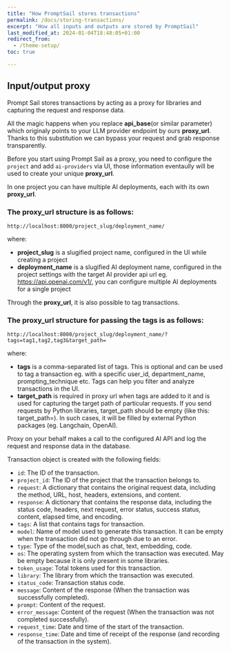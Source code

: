 ```yaml
---
title: "How PromptSail stores transactions"
permalink: /docs/storing-transactions/
excerpt: "How all inputs and outputs are stored by PromptSail"
last_modified_at: 2024-01-04T18:48:05+01:00
redirect_from:
  - /theme-setup/
toc: true

---
```



## Input/output proxy

Prompt Sail stores transactions by acting as a proxy for libraries and capturing the request and response data. 

All the magic happens when you replace **api_base**(or similar parameter) which originaly points to your LLM provider endpoint by ours **proxy_url**. Thanks to this substitution we can bypass your request and grab response transparently. 


Before you start using Prompt Sail as a proxy, you need to configure the `project` and add `ai-providers` via UI, those information  eventaully will be used to create your unique **proxy_url**.

In one project you can have multiple AI deployments, each with its own **proxy_url**.



### The **proxy_url** structure is as follows:

```
http://localhost:8000/project_slug/deployment_name/
```

where: 
* **project_slug** is a slugified project name, configured in the UI while creating a project
* **deployment_name** is a slugified AI deployment name, configured in the project settings with the target AI provider api url eg. https://api.openai.com/v1/, you can configure multiple AI deployments for a single project

Through the **proxy_url**, it is also possible to tag transactions. 

### The **proxy_url** structure for passing the tags is as follows:

```
http://localhost:8000/project_slug/deployment_name/?tags=tag1,tag2,tag3&target_path=
```

where:
* **tags** is a comma-separated list of tags. This is optional and can be used to tag a transaction eg. with a specific user_id, 
department_name, prompting_technique etc. Tags can help you filter and analyze transactions in the UI.
* **target_path** is required in proxy url when tags are added to it and is used for capturing the target path of particular requests. If you send requests by Python libraries, target_path should be empty (like this: target_path=). In such cases, it will be filled by external Python packages (eg. Langchain, OpenAI).  


Proxy on your behalf makes a call to the configured AI API and log the request and response data in the database.

Transaction object is created with the following fields:

* `id`: The ID of the transaction.
* `project_id`: The ID of the project that the transaction belongs to.
* `request`: A dictionary that contains the original request data, including the method, URL, host, headers, extensions, and content.
* `response`: A dictionary that contains the response data, including the status code, headers, next request, error status, success status, content, elapsed time, and encoding.
* `tags`: A list that contains tags for transaction.
* `model`: Name of model used to generate this transaction. It can be empty when the transaction did not go through due to an error.
* `type`: Type of the model,such as chat, text, embedding, code.
* `os`: The operating system from which the transaction was executed. May be empty because it is only present in some libraries.
* `token_usage`: Total tokens used for this transaction.
* `library`: The library from which the transaction was executed.
* `status_code`: Transaction status code.
* `message`: Content of the response (When the transaction was successfully completed).
* `prompt`: Content of the request.
* `error_message`: Content of the request (When the transaction was not completed successfully).
* `request_time`: Date and time of the start of the transaction.
* `response_time`: Date and time of receipt of the response (and recording of the transaction in the system).